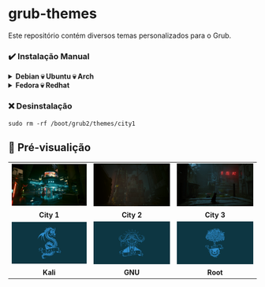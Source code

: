 # grub-themes
Este repositório contém diversos temas personalizados para o Grub.

### ✔️ Instalação Manual
<details>
 <summary><b>Debian 💀 Ubuntu 💀 Arch</b></summary>
 
  #### 1️⃣ Faça o download do repositório [**Aqui**](https://github.com/hyagoshodan/Grub-themes/archive/refs/heads/main.zip).

  Agora extraia o arquivo zip.

  Extraia o arquivo pelo gerenciador de arquivos ou use o comando abaixo.
  ```fish
  unzip grub-themes-main.zip
  ```
  *O restante dos comandos são os mesmos para todos os estilos de tema.*

  #### 2️⃣ Copie o diretório do tema (Aqui estou usando a versão 'city1' como exemplo).
  ```fish
  sudo cp -r city1 /boot/grub/themes/
  ```
  #### 3️⃣ Faça as seguintes alterações no arquivo de configuração do Grub.

  ```fish
  sudo vim /etc/default/grub
  ```
  Encontre a linha `GRUB_THEME=` então faça a seguinte alteração `GRUB_THEME="/boot/grub/themes/city1/theme.txt"`

  Então salve o arquivo.

  #### 4️⃣ Finalmente, atualize o arquivo de configuração do Grub.
  ```fish
  sudo grub-mkconfig -o /boot/grub/grub.cfg
  ```
  Agora o tema já deve estar intalado, aproveite !!
</details>

<details>
 <summary><b>Fedora 💀 Redhat</b></summary>
 
  #### 1️⃣ Faça o download do repositório [**Aqui**](https://github.com/hyagoshodan/Grub-themes/archive/refs/heads/main.zip).

  Agora extraia o arquivo zip.

  Extraia o arquivo pelo gerenciador de arquivos ou use o comando abaixo.
  ```fish
  unzip grub-themes-main.zip
  ```
   *O restante dos comandos são os mesmos para todos os estilos de tema.*

  #### 2️⃣ Copie o diretório do tema (Aqui estou usando a versão 'city1' como exemplo).
  ```fish
  sudo cp -r city1 /boot/grub/themes/
  ```
  #### 3️⃣ Faça as alterações no arquivo de configuração do Grub.

  ```fish
  sudo vim /etc/default/grub
  ```
  Encontre a linha `GRUB_THEME=` então faça a seguinte alteração `GRUB_THEME="/boot/grub2/themes/city1/theme.txt"`
 
  Altere a linha `GRUB_TERMINAL_OUTPUT=console` para  `#GRUB_TERMINAL_OUTPUT=console`

  Então, salve o arquivo.

  #### 4️⃣ Finalmente, atualize o arquivo de configuração do Grub.
  ```fish
  sudo grub2-mkconfig -o /boot/grub2/grub.cfg
  ```
  Agora reinicie o seu computador e o tema do grub já deve estar instalado, aproveite !!
</details>


### ❌ Desinstalação
```fish
sudo rm -rf /boot/grub2/themes/city1
```

## 📸 Pré-visualição

|    |    |    |
|:-------:|:-------:|:---------:|
|![City 1](./temas/city1/background.png/)|![City 2](./temas/city2/background.png)|![City 3](./temas/city3/background.jpg)|
|**City 1**|**City 2**|**City 3**|
|![kali](./temas/kali/background.png)|![kali](./temas/gnu/background.png)| ![kali](./temas/root/background.png)
|**Kali**|**GNU**|**Root**|

